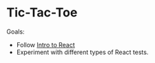 # Tic-Tac-Toe

Goals:

* Follow [Intro to React](https://reactjs.org/tutorial/tutorial.html)
* Experiment with different types of React tests.